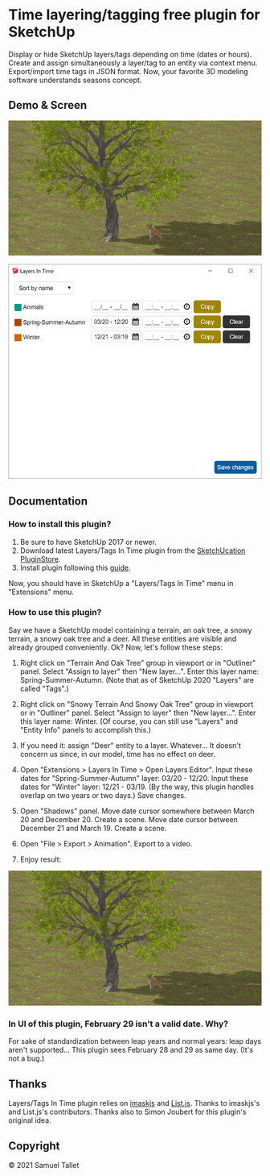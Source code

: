 # Time layering/tagging free plugin for SketchUp

Display or hide SketchUp layers/tags depending on time (dates or hours). Create and assign simultaneously a layer/tag to an entity via context menu. Export/import time tags in JSON format. Now, your favorite 3D modeling software understands seasons concept.

Demo & Screen
-------------

![SketchUp Layers/Tags In Time Plugin Demo](https://github.com/SamuelTS/SketchUp-Layers-Tags-In-Time-Plugin/raw/main/docs/sketchup-layers-tags-in-time-plugin-demo.gif)

![SketchUp Layers/Tags In Time Plugin Screen](https://github.com/SamuelTS/SketchUp-Layers-Tags-In-Time-Plugin/raw/main/docs/sketchup-layers-tags-in-time-plugin-screen-v101.png)

Documentation
-------------

### How to install this plugin?

1. Be sure to have SketchUp 2017 or newer.
2. Download latest Layers/Tags In Time plugin from the [SketchUcation PluginStore](https://sketchucation.com/plugin/2376-layers_tags_in_time).
3. Install plugin following this [guide](https://www.youtube.com/watch?v=tyM5f81eRno).

Now, you should have in SketchUp a "Layers/Tags In Time" menu in "Extensions" menu.

### How to use this plugin?

Say we have a SketchUp model containing a terrain, an oak tree, a snowy terrain, a snowy oak tree and a deer. All these entities are visible and already grouped conveniently. Ok? Now, let's follow these steps:

1. Right click on "Terrain And Oak Tree" group in viewport or in "Outliner" panel. Select "Assign to layer" then "New layer...". Enter this layer name: Spring-Summer-Autumn. (Note that as of SketchUp 2020 "Layers" are called "Tags".)

2. Right click on "Snowy Terrain And Snowy Oak Tree" group in viewport or in "Outliner" panel. Select "Assign to layer" then "New layer...". Enter this layer name: Winter. (Of course, you can still use "Layers" and "Entity Info" panels to accomplish this.)

3. If you need it: assign "Deer" entity to a layer. Whatever... It doesn't concern us since, in our model, time has no effect on deer.

4. Open "Extensions > Layers In Time > Open Layers Editor". Input these dates for "Spring-Summer-Autumn" layer: 03/20 - 12/20. Input these dates for "Winter" layer: 12/21 - 03/19. (By the way, this plugin handles overlap on two years or two days.) Save changes.

5. Open "Shadows" panel. Move date cursor somewhere between March 20 and December 20. Create a scene. Move date cursor between December 21 and March 19. Create a scene.

6. Open "File > Export > Animation". Export to a video.

7. Enjoy result:

![SketchUp Layers/Tags In Time Plugin Demo](https://github.com/SamuelTS/SketchUp-Layers-Tags-In-Time-Plugin/raw/main/docs/sketchup-layers-tags-in-time-plugin-demo.gif)

### In UI of this plugin, February 29 isn't a valid date. Why?

For sake of standardization between leap years and normal years: leap days aren't supported... This plugin sees February 28 and 29 as same day. (It's not a bug.)

Thanks
------

Layers/Tags In Time plugin relies on [imaskjs](https://github.com/uNmAnNeR/imaskjs) and [List.js](https://github.com/javve/list.js). Thanks to imaskjs's and List.js's contributors. Thanks also to Simon Joubert for this plugin's original idea. 

Copyright
---------

© 2021 Samuel Tallet
